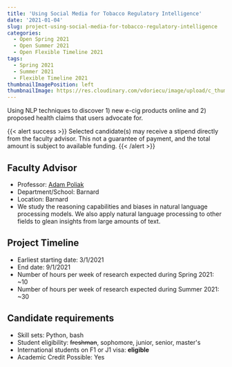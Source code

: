 ```yaml
---
title: 'Using Social Media for Tobacco Regulatory Intelligence'
date: '2021-01-04'
slug: project-using-social-media-for-tobacco-regulatory-intelligence
categories:
  - Open Spring 2021
  - Open Summer 2021
  - Open Flexible Timeline 2021
tags:
  - Spring 2021
  - Summer 2021
  - Flexible Timeline 2021
thumbnailImagePosition: left
thumbnailImage: https://res.cloudinary.com/vdoriecu/image/upload/c_thumb,w_200,g_face/v1579110178/construction_c6dqbd.png
---
```

Using NLP techniques to discover 1) new e-cig products online and 2) proposed health claims that users advocate for.

<!--more-->

{{< alert success >}}
Selected candidate(s) may receive a stipend directly from the faculty advisor. This not a guarantee of payment, and the total amount is subject to available funding.
{{< /alert >}}

## Faculty Advisor
+ Professor: [Adam Poliak](https://azpoliak.github.io/)
+ Department/School: Barnard
+ Location: Barnard 
+ We study the reasoning capabilities and biases in natural language processing models. We also apply natural language processing to other fields to glean insights from large amounts of text.

## Project Timeline
+ Earliest starting date: 3/1/2021
+ End date: 9/1/2021
+ Number of hours per week of research expected during Spring 2021: ~10
+ Number of hours per week of research expected during Summer 2021: ~30

## Candidate requirements
+ Skill sets: Python, bash
+ Student eligibility: ~~freshman~~, sophomore, junior, senior, master's
+ International students on F1 or J1 visa: **eligible**
+ Academic Credit Possible: Yes

